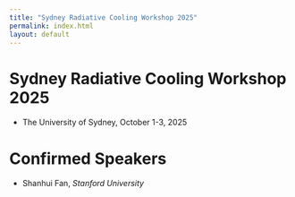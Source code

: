 ```yaml
---
title: "Sydney Radiative Cooling Workshop 2025"
permalink: index.html
layout: default
---
```

# Sydney Radiative Cooling Workshop 2025
* The University of Sydney, October 1-3, 2025

# Confirmed Speakers
- Shanhui Fan, *Stanford University*
